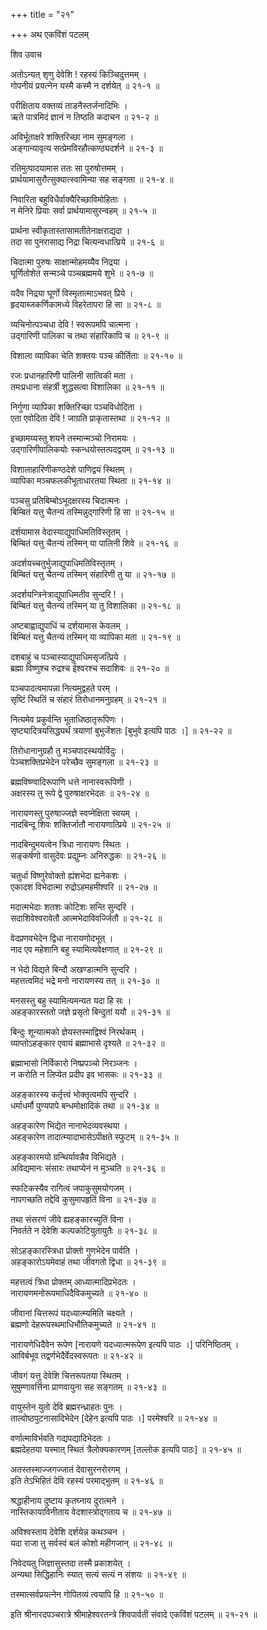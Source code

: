 +++
title = "२१"

+++
अथ एकविंशं पटलम्   
  
  
शिव उवाच   
  
  
अतोऽन्यत् शृणु देवेशि ! रहस्यं किञ्चिदुत्तमम् ।  
गोपनीयं प्रयत्नेन यस्मै कस्मै न दर्शयेत् ॥ २१-१ ॥  
  
परीक्षिताय वक्तव्यं ताडनैस्तर्जनादिभिः ।  
ऋते पात्रमिदं ज्ञानं न तिष्ठति कदाचन ॥ २१-२ ॥  
  
अविर्भूताक्षरे शक्तिरिच्छा नाम सुमङ्गला ।  
अङ्गान्यावृत्य सत्प्रेमविरहौत्कण्ठ्यदर्शने ॥ २१-३ ॥  
  
रतिमुत्पादयामास ततः सा पुरुषोत्तमम् ।  
प्रार्थयामासुरौत्सुक्यात्स्वामिन्या सह सङ्गता ॥ २१-४ ॥  
  
निवारिता बहुविधैर्वाक्यैरिच्छाविमोहिताः ।  
न मेनिरे प्रियाः सर्वा प्रार्थयामासुरन्वहम् ॥ २१-५ ॥  
  
प्रार्थना स्वीकृतास्तासामतीतेनाक्षराद्यदा ।  
तदा सा पुनरासाद्य निद्रा चित्यन्वधात्प्रिये ॥ २१-६ ॥  
  
चिदात्मा पुरुषः साक्षान्मोहमय्यैव निद्रया ।   
घूर्णितोशेत सन्मञ्चे पञ्चब्रह्ममये शुभे ॥ २१-७ ॥  
  
यदैव निद्रया घूर्णो विस्मृतात्माऽभवत् प्रिये ।  
हृदयाब्जकर्णिकामध्ये विहरेतापरा हि सा ॥ २१-८ ॥  
  
व्यचिनोत्पञ्चधा देवि ! स्वरूपमपि चात्मना ।  
उद्गारिणी पालिका च तथा संहारिकापि च ॥ २१-९ ॥  
  
विशाला व्यापिका चेति शक्तयः पञ्च कीर्तिताः ॥ २१-१० ॥  
  
रजः प्रधानहारिणी पालिनी सात्विकी मता ।  
तमःप्रधाना संहर्त्री शुद्धसत्वा विशालिका ॥ २१-११ ॥  
  
निर्गुणा व्यापिका शक्तिरिच्छा पञ्चविधोदिता ।  
एता एवोदिता देवि ! जाग्रति प्राकृतास्तथा ॥ २१-१२ ॥  
  
इच्छामय्यस्तु शयने तस्मान्मञ्चो निरामयः ।  
उद्गारिणीपालिकयोः स्कन्धयोस्तत्पदद्वयम् ॥ २१-१३ ॥  
  
विशालाहारिणीकण्ठदेशे पाणिद्वयं स्थितम् ।  
व्यापिका मञ्चफलकीभूताधारतया स्थिता ॥ २१-१४ ॥  
  
पञ्चसु प्रतिबिम्बोऽभूदक्षरस्य चिदात्मनः ।  
बिम्बितं यत्तु चैतन्यं तस्मिन्नुद्गारिणी हि सा ॥ २१-१५ ॥  
  
दर्शयामास वेदास्याद्युपाधिमतिविस्तृतम् ।  
बिम्बितं यत्तु चैतन्यं तस्मिन् या पालिनी शिवे ॥ २१-१६ ॥  
  
अदर्शयच्चतुर्भुजाद्युपाधिमतिविस्तृतम् ।  
बिम्बितं यत्तु चैतन्य तस्मिन् संहारिणी तु या ॥ २१-१७ ॥  
  
अदर्शयन्त्रिनेत्राद्युपाधिमतीव सुन्दरि ! ।  
बिम्बितं यत्तु चैतन्यं तस्मिन् या तु विशालिका ॥ २१-१८ ॥  
  
अष्टबाह्वाद्युपाधिं च दर्शयामास केवलम् ।  
बिम्बितं यत्तु चैतन्यं तस्मिन् या व्यापिका मता ॥ २१-१९ ॥  
  
दशबाहुं च पञ्चास्याद्युपाधिमसृजत्प्रिये ।  
ब्रह्मा विष्णुश्च रुद्रश्च ईश्वरश्च सदाशिवः ॥ २१-२० ॥  
  
पञ्चपादत्वमापन्ना नित्यमुद्वहते परम् ।  
सृष्टिं स्थितिं च संहारं तिरोधानमनुग्रहम् ॥ २१-२१ ॥  
  
नित्यमेव प्रकुर्वन्ति भूताधिष्ठातृरूपिणः ।  
सृष्ट्यादित्रयसिद्ध्यर्थं त्रयाणां बुभुजेंशतः [बुभुवे इत्यपि पाठः ।] ॥ २१-२२ ॥  
  
तिरोधानानुग्रहौ तु मञ्चपादस्थयोर्विदुः ।  
पेञ्चशक्तिप्रभेदेन परेच्छैव सुमङ्गला ॥ २१-२३ ॥  
  
ब्रह्मविष्ण्वादिरूपाणि धत्ते नानास्वरूपिणी ।  
अक्षरस्य तु रूपे द्वे पुरुषाक्षरभेदतः ॥ २१-२४ ॥  
  
नारायणस्तु पुरुषाज्जज्ञे स्वप्नेक्षिता स्वयम् ।  
नादबिन्दू शिवः शक्तिर्जातौ नारायणात्प्रिये ॥ २१-२५ ॥  
  
नादबिन्दुमयत्वेन त्रिधा नारायणः स्थितः ।  
सङ्कर्षणो वासुदेवः प्रद्युम्नः अनिरुद्धकः ॥ २१-२६ ॥  
  
चतुर्धा विष्णुरेवोक्तो ह्यंशभेदा ह्यनेकशः ।  
एकादश विभेदात्मा रुद्रोऽहमहमीश्वरि ॥ २१-२७ ॥  
  
मदात्मभेदाः शतशः कोटिशः सन्ति सुन्दरि ।  
सदाशिवेश्वरावेतौ आत्मभेदाविवर्ज्जितौ ॥ २१-२८ ॥  
  
वेदप्रणवभेदेन द्विधा नारायणोदभूत् ।  
नाद एव महेशानि बहु स्यामित्यवेक्षणात् ॥ २१-२९ ॥  
  
न भेदो विद्यते बिन्दौ अखण्डात्मनि सुन्दरि ।  
महत्तत्वमिदं भद्रे मनो नारायणस्य तत् ॥ २१-३० ॥  
  
मनसस्तु बहु स्यामित्यमन्यत यदा हि सः ।  
अहङ्कारस्ततो जज्ञे प्रसृतो बिन्दुतां ययौ ॥ २१-३१ ॥  
  
बिन्दुः शून्यात्मको ज्ञेयस्तस्माद्विश्वं निरर्थकम् ।  
व्याप्तोऽहङ्कार एवायं ब्रह्माभासे दृश्यते ॥ २१-३२ ॥  
  
ब्रह्माभासो निर्विकारो निष्प्रपञ्चो निरञ्जनः ।  
न करोति न लिप्येत प्रदीप इव भासकः ॥ २१-३३ ॥  
  
अहङ्कारस्य कर्तृत्त्वं भोक्तृत्वमपि सुन्दरि ।  
धर्माधर्मौ पुण्यपापे बन्धमोक्षादिकं तथा ॥ २१-३४ ॥  
  
अहङ्कारेण भिद्येत नानाभेदव्यवस्थया ।  
अहङ्कारेण तादात्म्यादाभासेऽपीक्षते स्फुटम् ॥ २१-३५ ॥  
  
अहङ्कारमयो ग्रन्थिर्यावन्नैव विभिद्यते ।  
अविद्यमानः संसारः तथाप्येनं न मुञ्चति ॥ २१-३६ ॥  
  
स्फटिकस्यैव रागित्वं जपाकुसुमयोगजम् ।  
नापगच्छति तद्देवि कुसुमापहृतिं विना ॥ २१-३७ ॥  
  
तथा संसरणं जीवे ह्यहङ्कारच्युतिं विना ।  
निवर्तते न देवेशि कल्पकोटियुतायुतैः ॥ २१-३८ ॥  
  
सोऽहङ्कारस्त्रिधा प्रोक्तो गुणभेदेन पार्वति ।  
अहङ्कारोऽयमेवाहं तथा जीवगतो द्विधा ॥ २१-३९ ॥  
  
महत्तत्वं त्रिधा प्रोक्तम् आध्यात्मादिप्रभेदतः ।  
नारायणमनोरूपमाधिदैविकमुच्यते ॥ २१-४० ॥  
  
जीवानां चित्तरूपं यदध्यात्म्यमिति चक्ष्यते ।  
ब्रह्मणो देहरूपस्थमाधिभौतिकमुच्यते ॥ २१-४१ ॥  
  
नारायणेधिदैवेन रूपेण [नारायणे यदध्यात्मरूपेण इत्यपि पाठः ।] परिनिष्ठितम् ।  
आविर्बभूव तद्वर्णभेदैर्वेदस्वरूपतः ॥ २१-४२ ॥  
  
जीवगं यत्तु देवेशि चित्तरूपतया स्थितम् ।  
सुषुम्णावर्त्तिना प्राणवायुना सह सङ्गतम् ॥ २१-४३ ॥  
  
वायुस्तेन युतो देवि ब्रह्मरन्ध्राहतः पुनः ।  
ताल्वोष्ठपुटनासादिभेदेन [देहेन इत्यपि पाठः ।] परमेश्वरि ॥ २१-४४ ॥  
  
वर्णात्माविर्भवति गद्यपद्यादिभेदतः ।  
ब्रह्मदेहतया यस्मात् स्थितं त्रैलोक्यकारणम् [तल्लोक इत्यपि पाठः] ॥ २१-४५ ॥  
  
अतस्तस्माज्जगज्जातं देवासुरनरोरगम् ।  
इति तेऽभिहितं देवि रहस्यं परमाद्भुतम् ॥ २१-४६ ॥  
  
श्रद्धाहीनाय दुष्टाय कृतघ्नाय दुरात्मने ।  
नास्तिकायाविनीताय वेदशास्त्रोद्गताय च ॥ २१-४७ ॥  
  
अविश्वस्ताय देवेशि दर्शयेन्न कथञ्चन ।  
यदा राजा तु सर्वस्वं बलं कोशो महीगजान् ॥ २१-४८ ॥  
  
निवेदयतु जिज्ञासुस्तदा तस्मै प्रकाशयेत् ।  
अन्यथा सिद्धिहानिः स्यात् सत्यं सत्यं न संशयः ॥ २१-४९ ॥  
  
तस्मात्सर्वप्रयत्नेन गोपितव्यं त्वयापि हि ॥ २१-५० ॥  
  
  
इति श्रीनारदपञ्चरात्रे श्रीमाहेश्वरतन्त्रे शिवपार्वती संवादे एकविंशं पटलम् ॥ २१-२१ ॥  
  
  
  
  